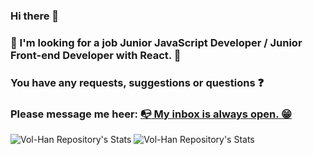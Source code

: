 ### Hi there 👋

### :eyes: I'm looking for a job Junior JavaScript Developer / Junior Front-end Developer with React. 🤔

### You have any requests, suggestions or questions :question: 

### Please message me heer: <a href="mailto:v.m.hannibal@gmail.com" title="Write me">:mailbox_with_no_mail: My inbox is always open. :grin:</a>



![Vol-Han Repository's Stats](https://github-readme-stats.vercel.app/api/top-langs/?username=Vol-Han&theme=gray-green)
![Vol-Han Repository's Stats](https://github-readme-stats.vercel.app/api?username=Vol-Han&show_icons=true)
<!-- ### 😂 Here is a random joke :smirk:
![Jokes Card](https://readme-jokes.vercel.app/api) -->
